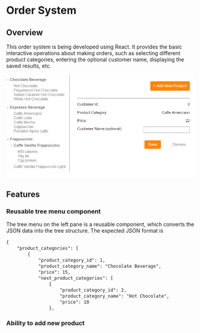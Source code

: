 # Order System

## Overview
This order system is being developed using React. It provides the basic interactive operations about making orders, such as selecting different product categories, entering the optional customer name, displaying the saved results, etc.

![alt text](https://github.com/Yu-Xueting/order-system/blob/master/docs/overview.png "overview")

## Features

### Reusable tree menu component
The tree menu on the left pane is a reusable component, which converts the JSON data into the tree structure. The expected JSON format is
```
{
    "product_categories": [
        {
            "product_category_id": 1,
            "product_category_name": "Chocolate Beverage",
            "price": 15,
            "next_product_categories": [
                {
                    "product_category_id": 2,
                    "product_category_name": "Hot Chocolate",
                    "price": 10
                },
```

### Ability to add new product


